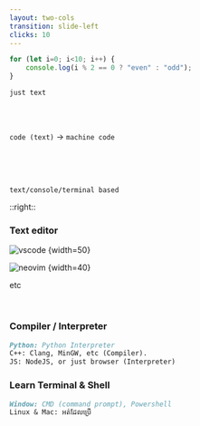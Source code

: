 ```yaml
---
layout: two-cols
transition: slide-left
clicks: 10
---
```


<div v-click="1">

```js {lines:false}
for (let i=0; i<10; i++) {
    console.log(i % 2 == 0 ? "even" : "odd");
}
```
<span class='blue'>$\texttt{just text}$</span>

</div>

<br> <br>

<div v-click="3">

<span class='red'>$\texttt{code (text)}$</span> $\rightarrow$ <span class='orange'>$\texttt{machine code}$</span>

</div>

<br> <br><br>

<div v-click="8">

<span class='yellow'>$\texttt{text/console/terminal based}$</span>

</div>

::right::

<div v-click="2">

### Text editor

<div class='flex' >

![vscode](https://upload.wikimedia.org/wikipedia/commons/thumb/9/9a/Visual_Studio_Code_1.35_icon.svg/1200px-Visual_Studio_Code_1.35_icon.svg.png) {width=50}

<span class='pl-5'></span>

![neovim](https://upload.wikimedia.org/wikipedia/commons/thumb/3/3a/Neovim-mark.svg/1200px-Neovim-mark.svg.png) {width=40}

<span class='pl-5'></span>
etc

</div>

</div>

<br >

<div v-click="4">

### Compiler / Interpreter

```md {0|1|2|3}
Python: Python Interpreter
C++: Clang, MinGW, etc (Compiler).
JS: NodeJS, or just browser (Interpreter)
```
</div>

<div v-click="9" class='pt-4'>

### Learn Terminal & Shell

```md {0|1|2}
Window: CMD (command prompt), Powershell
Linux & Mac: អត់ដែលប្រើ
```
</div>
